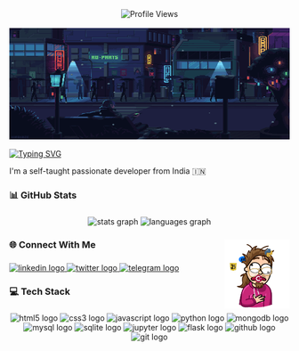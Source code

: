 <!--Profile View Count -->
<div align="center">
  <img src="https://komarev.com/ghpvc/?username=anasskhannn&color=blueviolet" alt="Profile Views" />
</div>


<br clear="both">

<!-- Banner Image -->
<div align="center">
  <img height="200" width="100%" src="img/banner-img.gif"/>
</div>

<!-- Typing SVG -->
<a href="https://git.io/typing-svg"><img src="https://readme-typing-svg.demolab.com?font=Fira+Code&duration=2000&pause=1000&color=AD42F7&center=true&width=435&lines=%F0%9F%91%8B+Hello+There+;I+am+Mohd+Anas+Khan" alt="Typing SVG" /></a>



I'm a self-taught passionate developer from India 🇮🇳

###

<h3 align="left">📊 GitHub Stats</h3>

###


<div align="center">

  <!-- Github Readme Stats -->
  <img src="https://github-readme-stats.vercel.app/api?username=anasskhannn&hide_title=true&show_icons=true&include_all_commits=false&count_private=false&disable_animations=false&theme=tokyonight&hide_border=true&hide=issues&cache_seconds=43200" height="145" alt="stats graph"/>

  <!-- Github Language Stats -->
  <img src="https://github-readme-stats.vercel.app/api/top-langs?username=anasskhannn&layout=compact&card_width=320&langs_count=4&theme=tokyonight&hide_border=true&custom_title=I%20Code%20In" height="145" alt="languages graph"/>

</div>

###

<!-- Side Image -->
<img align="right" height="125" src="img/side-img.gif"  />

###

<h3 align="left">🌐 Connect With Me</h3>

###

<div align="left">

  <!-- LinkedIn -->
  <a href="https://www.linkedin.com/in/mohd-anas-khan-0a4114205/" target="_blank">
    <img src="https://img.shields.io/static/v1?message=LinkedIn&logo=linkedin&label=&color=0077B5&logoColor=white&labelColor=&style=for-the-badge" height="25" alt="linkedin logo"  />
  </a>

  <!-- Twitter(X) -->
  <a href="https://x.com/khananas29" target="_blank">
    <img src="https://img.shields.io/static/v1?message=X&logo=twitter&label=&color=1DA1F2&logoColor=white&labelColor=&style=for-the-badge" height="25" alt="twitter logo"  />
  </a>

  <!-- Telegram -->
  <a href="https://t.me/khannanas" target="_blank">
    <img src="https://img.shields.io/static/v1?message=Telegram&logo=telegram&label=&color=2CA5E0&logoColor=white&labelColor=&style=for-the-badge" height="25" alt="telegram logo"  />
  </a>
</div>

###

<h3 align="left">💻 Tech Stack</h3>

###


<div align="center">
  
  <img src="https://img.shields.io/badge/HTML5-E34F26?logo=html5&logoColor=white&style=for-the-badge" height="30" alt="html5 logo"  />

  <img src="https://img.shields.io/badge/CSS3-1572B6?logo=css3&logoColor=white&style=for-the-badge" height="30" alt="css3 logo"  />

  <img src="https://img.shields.io/badge/JavaScript-F7DF1E?logo=javascript&logoColor=black&style=for-the-badge" height="30" alt="javascript logo"  />

  <img src="https://img.shields.io/badge/Python-3776AB?logo=python&logoColor=white&style=for-the-badge" height="30" alt="python logo"  />

  <img src="https://img.shields.io/badge/MongoDB-47A248?logo=mongodb&logoColor=white&style=for-the-badge" height="30" alt="mongodb logo"  />

  <img src="https://img.shields.io/badge/MySQL-4479A1?logo=mysql&logoColor=white&style=for-the-badge" height="30" alt="mysql logo"  />

  <img src="https://img.shields.io/badge/SQLite-003B57?logo=sqlite&logoColor=white&style=for-the-badge" height="30" alt="sqlite logo"  />

  <img src="https://img.shields.io/badge/Jupyter-F37626?logo=jupyter&logoColor=black&style=for-the-badge" height="30" alt="jupyter logo"  />

  <img src="https://img.shields.io/badge/Flask-000000?logo=flask&logoColor=white&style=for-the-badge" height="30" alt="flask logo"  />

  <img src="https://img.shields.io/badge/GitHub-181717?logo=github&logoColor=white&style=for-the-badge" height="30" alt="github logo"  />

  <img src="https://img.shields.io/badge/Git-F05032?logo=git&logoColor=white&style=for-the-badge" height="30" alt="git logo"  />

</div>
